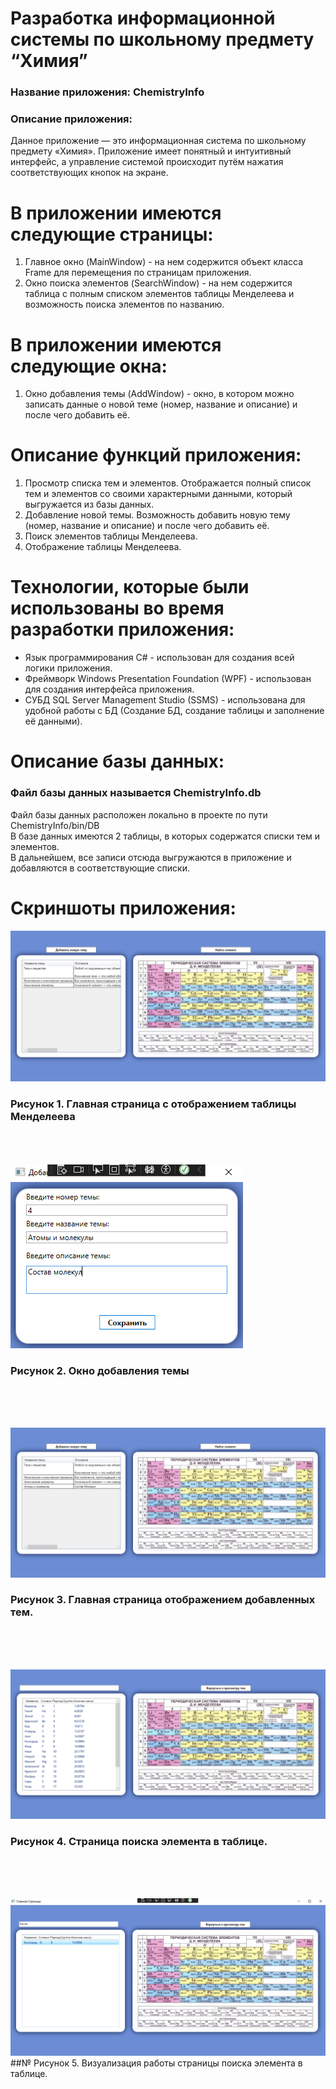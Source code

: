 # Разработка информационной системы по школьному предмету “Химия”
### Название приложения: ChemistryInfo
### Описание приложения:
Данное приложение — это информационная система по школьному предмету «Химия». Приложение имеет понятный и интуитивный интерфейс, а управление системой происходит путём нажатия соответствующих кнопок на экране.


# В приложении имеются следующие страницы:
1. Главное окно (MainWindow) - на нем содержится объект класса Frame для перемещения по страницам приложения.
2. Окно поиска элементов (SearchWindow) - на нем содержится таблица с полным списком элементов таблицы Менделеева и возможность поиска элементов по названию.

# В приложении имеются следующие окна:
1. Окно добавления темы (AddWindow) - окно, в котором можно записать данные о новой теме (номер, название и описание) и после чего добавить её.

# Описание функций приложения:
1. Просмотр списка тем и элементов. Отображается полный список тем и элементов со своими характерными данными, который выгружается из базы данных.
2. Добавление новой темы. Возможность добавить новую тему (номер, название и описание) и после чего добавить её.
3. Поиск элементов таблицы Менделеева.
4. Отображение таблицы Менделеева.

# Технологии, которые были использованы во время разработки приложения:
- Язык программирования C# - использован для создания всей логики приложения.
- Фреймворк Windows Presentation Foundation (WPF) - использован для создания интерфейса приложения.
- СУБД SQL Server Management Studio (SSMS)  - использована для удобной работы с БД (Создание БД, создание таблицы и заполнение её данными).

# Описание базы данных:
### Файл базы данных называется ChemistryInfo.db <br/>
Файл базы данных расположен локально в проекте по пути ChemistryInfo/bin/DB </br>
В базе данных имеются 2 таблицы, в которых содержатся списки тем и элементов. <br/>
В дальнейшем, все записи отсюда выгружаются в приложение и добавляются в соответствующие списки.

# Скриншоты приложения:
![Главная страница](https://github.com/Rimiranaa/Project1/blob/main/Screenshot/1.png)
### Рисунок 1. Главная страница с отображением таблицы Менделеева
</br> </br> </br>
![окно добавления темы](https://github.com/Rimiranaa/Project1/blob/main/Screenshot/2.png)
### Рисунок 2. Окно добавления темы </br>
</br> </br> </br>

![Главная страница](https://github.com/Rimiranaa/Project1/blob/main/Screenshot/3.png)
### Рисунок 3. Главная страница отображением добавленных тем. </br>
</br> </br> </br>

![Окно просмотра элементов](https://github.com/Rimiranaa/Project1/blob/main/Screenshot/4.png)
### Рисунок 4. Страница поиска элемента в таблице. </br>
</br> </br> </br>

![Окно просмотра элементов](https://github.com/Rimiranaa/Project1/blob/main/Screenshot/5.png)
##№ Рисунок 5. Визуализация работы страницы поиска элемента в таблице. </br>
</br>

